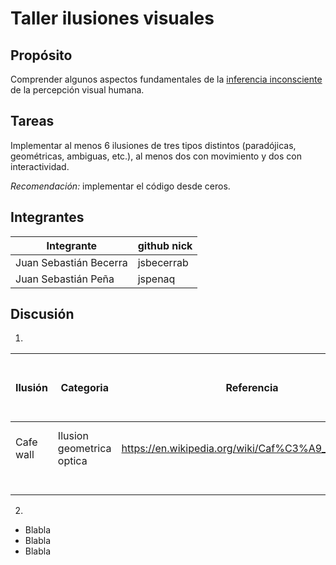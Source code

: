 # Taller ilusiones visuales

## Propósito

Comprender algunos aspectos fundamentales de la [inferencia inconsciente](https://github.com/VisualComputing/Cognitive) de la percepción visual humana.

## Tareas

Implementar al menos 6 ilusiones de tres tipos distintos (paradójicas, geométricas, ambiguas, etc.), al menos dos con movimiento y dos con interactividad.

*Recomendación:* implementar el código desde ceros.

## Integrantes

|          Integrante         |  github nick  |
|-----------------------------|---------------|
|  Juan Sebastián Becerra   |   jsbecerrab    |
| Juan Sebastián Peña |   jspenaq     |


## Discusión

1. 

| Ilusión | Categoria | Referencia | Tipo de interactividad (si aplica) | URL código base (si aplica) |
|---------|-----------|------------|------------------------------------|-----------------------------|
|Cafe wall|Ilusion geometrica optica|https://en.wikipedia.org/wiki/Caf%C3%A9_wall_illusion |Mover el cursor de izquierda a derecha|                             |
|         |           |            |                                    |                             |
|         |           |            |                                    |                             |
|         |           |            |                                    |                             |
|         |           |            |                                    |                             |
|         |           |            |                                    |                             |

2.

* Blabla
* Blabla
* Blabla
